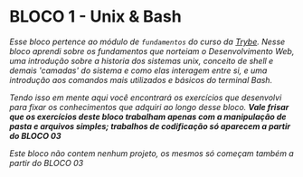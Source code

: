 # BLOCO 1 - Unix & Bash

_Esse bloco pertence ao módulo de `fundamentos` do curso da [Trybe](https://www.betrybe.com/). Nesse bloco aprendi sobre os fundamentos que norteiam o Desenvolvimento Web, uma introdução sobre a historia dos sistemas unix, conceito de shell e demais 'camadas' do sistema e como elas interagem entre si, e uma introdução aos comandos mais utilizados e básicos do terminal Bash._

_Tendo isso em mente aqui você encontrará os exercí­cios que desenvolvi para fixar os conhecimentos que adquiri ao longo desse bloco. **Vale frisar que os exercícios deste bloco trabalham apenas com a manipulação de pasta e arquivos simples; trabalhos de codificação só aparecem a partir do BLOCO 03**_

_Este bloco não contem nenhum projeto, os mesmos só começam também a partir do BLOCO 03_
